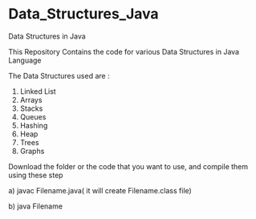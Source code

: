 # Data_Structures_Java
Data Structures in Java

This Repository Contains the code for various Data Structures in Java Language

The Data Structures used are :

1) Linked List
2) Arrays
3) Stacks
4) Queues
5) Hashing
6) Heap
7) Trees
8) Graphs

Download the folder or the code that you want to use, and compile them using these step

a) javac Filename.java( it will create Filename.class file)



b) java Filename
